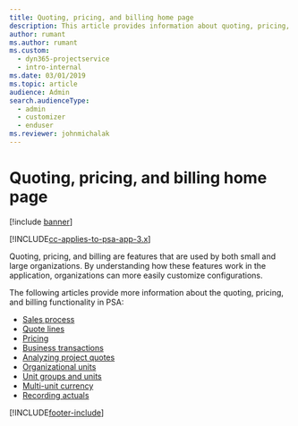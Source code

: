 ```yaml
---
title: Quoting, pricing, and billing home page
description: This article provides information about quoting, pricing, and billing.
author: rumant
ms.author: rumant
ms.custom: 
  - dyn365-projectservice
  - intro-internal
ms.date: 03/01/2019
ms.topic: article
audience: Admin
search.audienceType: 
  - admin
  - customizer
  - enduser
ms.reviewer: johnmichalak
---
```


# Quoting, pricing, and billing home page

[!include [banner](../includes/psa-now-project-operations.md)]

[!INCLUDE[cc-applies-to-psa-app-3.x](../includes/cc-applies-to-psa-app-3x.md)]

Quoting, pricing, and billing are features that are used by both small and large organizations. By understanding how these features work in the application, organizations can more easily customize configurations.

The following articles provide more information about the quoting, pricing, and billing functionality in PSA:

- [Sales process](basic-sales-process.md)
- [Quote lines](basic-quote-lines.md)
- [Pricing](basic-pricing.md)
- [Business transactions](basic-business-transactions.md)
- [Analyzing project quotes](basic-analyzing-quotes.md)
- [Organizational units](advanced-organizational.md)
- [Unit groups and units](advanced-units.md)
- [Multi-unit currency](advanced-currency.md)
- [Recording actuals](advanced-actuals.md)


[!INCLUDE[footer-include](../includes/footer-banner.md)]

